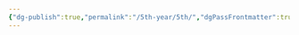 ```yaml
---
{"dg-publish":true,"permalink":"/5th-year/5th/","dgPassFrontmatter":true,"created":"2025-03-14T15:12:27.281+02:00","updated":"2025-03-14T15:14:43.594+02:00"}
---
```


